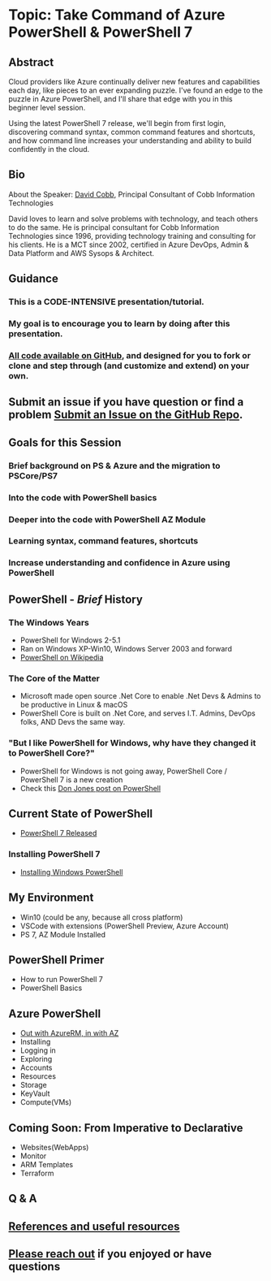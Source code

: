 # Topic: Take Command of Azure PowerShell & PowerShell 7

## Abstract
Cloud providers like Azure continually deliver new features and capabilities each day, like pieces to an ever expanding puzzle. I've found an edge to the puzzle in Azure PowerShell, and I'll share that edge with you in this beginner level session.

Using the latest PowerShell 7 release, we'll begin from first login, discovering command syntax, common command features and shortcuts, and how command line increases your understanding and ability to build confidently in the cloud.

## Bio
About the Speaker:
[David Cobb](https://davidcobb.net), Principal Consultant of Cobb Information Technologies

David loves to learn and solve problems with technology, and teach others to do the same. He is principal consultant for Cobb Information Technologies since 1996, providing technology training and consulting for his clients. He is a MCT since 2002, certified in Azure DevOps, Admin & Data Platform and AWS Sysops & Architect.

## Guidance
### This is a CODE-INTENSIVE presentation/tutorial. 
### My goal is to encourage you to learn by doing after this presentation.
### [All code available on GitHub](https://github.com/dave-007/Take-Command-of-Azure-PowerShell-PowerShell-7), and designed for you to fork or clone and step through (and customize and extend) on your own.

## Submit an issue if you have question or find a problem [Submit an Issue on the GitHub Repo](https://github.com/dave-007/Take-Command-of-Azure-PowerShell-PowerShell-7/issues).

## Goals for this Session
### Brief background on PS & Azure and the migration to PSCore/PS7
### Into the code with PowerShell basics
### Deeper into the code with PowerShell AZ Module
### Learning syntax, command features, shortcuts
### Increase understanding and confidence in Azure using PowerShell

## PowerShell - _Brief_ History
### The Windows Years

* PowerShell for Windows 2-5.1
* Ran on Windows XP-Win10, Windows Server 2003 and forward
* [PowerShell on Wikipedia](https://en.wikipedia.org/wiki/PowerShell)
  
### The Core of the Matter

* Microsoft made open source .Net Core to enable .Net Devs & Admins to be productive in Linux & macOS
* PowerShell Core is built on .Net Core, and serves I.T. Admins, DevOps folks, AND Devs the same way.

### "But I like PowerShell for Windows, why have they changed it to PowerShell Core?"

* PowerShell for Windows is not going away, PowerShell Core / PowerShell 7 is a new creation
* Check this [Don Jones post on PowerShell](https://powershell.org/2018/01/can-we-talk-about-powershell-core-6-0/)
  
## Current State of PowerShell

* [PowerShell 7 Released](https://devblogs.microsoft.com/powershell/announcing-PowerShell-7-0//)
  
### Installing PowerShell 7

* [Installing Windows PowerShell](https://docs.microsoft.com/en-us/powershell/scripting/install/installing-windows-powershell?view=powershell-7)

## My Environment

* Win10 (could be any, because all cross platform)
* VSCode with extensions (PowerShell Preview, Azure Account)
* PS 7, AZ Module Installed
  
## PowerShell Primer
* How to run PowerShell 7
* PowerShell Basics
  
## Azure PowerShell

* [Out with AzureRM, in with AZ](https://azure.microsoft.com/en-us/blog/azure-powershell-cross-platform-az-module-replacing-azurerm/)
* Installing
* Logging in
* Exploring
* Accounts
* Resources
* Storage
* KeyVault
* Compute(VMs)

## Coming Soon: From Imperative to Declarative 

* Websites(WebApps)
* Monitor
* ARM Templates
* Terraform

## Q & A

## [References and useful resources](./references.md)

## [Please reach out](https://davidcobb.net/index.php/contact/) if you enjoyed or have questions                                                                                                                                                                                                                                                                                                                                                                                                                                                                                                                                                                                                                                                                                                                                                                                                                                                                                                                                                                                                                                                